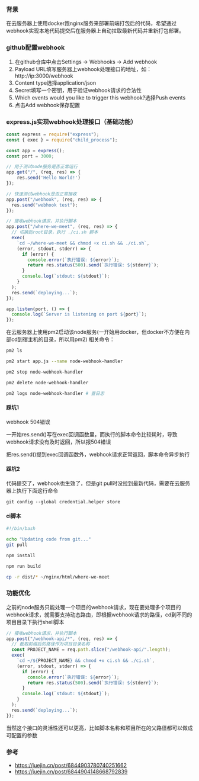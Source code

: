### 背景
在云服务器上使用docker跑nginx服务来部署前端打包后的代码，希望通过webhook实现本地代码提交后在服务器上自动拉取最新代码并重新打包部署。

### github配置webhook
1. 在github仓库中点击Settings -> Webhooks -> Add webhook
2. Payload URL填写服务器上webhook处理接口的地址，如：http://ip:3000/webhook
3. Content type选择application/json
4. Secret填写一个密钥，用于验证webhook请求的合法性
5. Which events would you like to trigger this webhook?选择Push events
6. 点击Add webhook保存配置

### express.js实现webhook处理接口（基础功能）
```js
const express = require("express");
const { exec } = require("child_process");

const app = express();
const port = 3000;

// 用于测试node服务是否正常运行
app.get("/", (req, res) => {
    res.send('Hello World!')
});

// 快速测试webhook是否正常接收
app.post("/webhook", (req, res) => {
  res.send("webhook test");
});

// 接收webhook请求，并执行脚本
app.post("/where-we-meet", (req, res) => {
  // 切换到root目录，执行 ./ci.sh 脚本
  exec(
    `cd ~/where-we-meet && chmod +x ci.sh && ./ci.sh`,
    (error, stdout, stderr) => {
      if (error) {
        console.error(`执行错误: ${error}`);
        return res.status(500).send(`执行错误: ${stderr}`);
      }
      console.log(`stdout: ${stdout}`);
    }
  );
  res.send(`deploying...`);
});

app.listen(port, () => {
  console.log(`Server is listening on port ${port}`);
});
```

在云服务器上使用pm2启动该node服务(一开始用docker，但docker不方便在内部cd到宿主机的目录，所以用pm2)
相关命令：
``` sh
pm2 ls

pm2 start app.js --name node-webhook-handler

pm2 stop node-webhook-handler

pm2 delete node-webhook-handler

pm2 logs node-webhook-handler # 查日志
```

#### 踩坑1
webhook 504错误

一开始res.send()写在exec回调函数里，而执行的脚本命令比较耗时，导致webhook请求没有及时返回，所以报504错误

把res.send()提到exec回调函数外，webhook请求正常返回，脚本命令异步执行

#### 踩坑2
代码提交了，webhook也生效了，但是git pull时没拉到最新代码，需要在云服务器上执行下面这行命令
```
git config --global credential.helper store
```

#### ci脚本
```sh
#!/bin/bash

echo "Updating code from git..."
git pull

npm install

npm run build

cp -r dist/* ~/nginx/html/where-we-meet
```

### 功能优化
之前的node服务只能处理一个项目的webhook请求，现在要处理多个项目的webhook请求，就需要支持动态路由，即根据webhook请求的路径，cd到不同的项目目录下执行shell脚本

```js
// 接收webhook请求，并执行脚本
app.post("/webhook-api/*", (req, res) => {
  // 截取前缀后的路径作为项目目录名称
  const PROJECT_NAME = req.path.slice("/webhook-api/".length);
  exec(
    `cd ~/${PROJECT_NAME} && chmod +x ci.sh && ./ci.sh`,
    (error, stdout, stderr) => {
      if (error) {
        console.error(`执行错误: ${error}`);
        return res.status(500).send(`执行错误: ${stderr}`);
      }
      console.log(`stdout: ${stdout}`);
    }
  );
  res.send(`deploying...`);
});
```
当然这个接口的灵活性还可以更高，比如脚本名称和项目所在的父路径都可以做成可配置的参数

### 参考
- https://juejin.cn/post/6844903780740251662
- https://juejin.cn/post/6844904148668792839